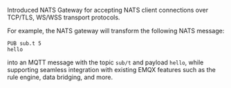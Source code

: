 Introduced NATS Gateway for accepting NATS client connections over TCP/TLS, WS/WSS transport protocols.

For example, the NATS gateway will transform the following NATS message:
```
PUB sub.t 5  
hello
```

into an MQTT message with the topic `sub/t` and payload `hello`, while supporting
seamless integration with existing EMQX features such as the rule engine, data bridging,
and more.
